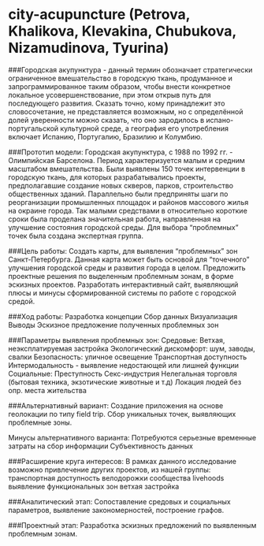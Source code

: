 city-acupuncture (Petrova, Khalikova, Klevakina, Chubukova, Nizamudinova, Tyurina)
================
###Городская акупунктура - данный термин обозначает стратегически ограниченное вмешательство в городскую ткань, продуманное и запрограммированное таким образом, чтобы внести конкретное локальное усовершенствование, при этом открыв путь для последующего развития. Сказать точно, кому принадлежит это словосочетание, не представляется возможным, но с определённой долей уверенности можно сказать, что оно зародилось в испано-португальской культурной среде, а география его употребления включает Испанию, Португалию, Бразилию и Колумбию.


###Прототип модели:
Городская акупунктура, с 1988 по 1992 гг. - Олимпийская Барселона. Период характеризуется малым и средним масштабом вмешательства. Были выявлены 150 точек интервенции в городскую ткань, для которых разрабатывались проекты, предполагавшие создание новых скверов, парков, строительство общественных зданий. Параллельно были предприняты шаги по реорганизации промышленных площадок и районов массового жилья на окраине города. Так малыми средствами в относительно короткие сроки была проделана значительная работа, направленная на улучшение состояния городской среды. Для выбора “проблемных” точек была создана экспертная группа.

###Цель работы:
Создать карты, для выявления “проблемных” зон Санкт-Петербурга. Данная карта может быть основой для “точечного” улучшения городской среды и развития города в целом. Предложить проектные решения по выделенным проблемным зонам, в форме эскизных проектов. Разработать интерактивный сайт, выявляющий плюсы и минусы сформированной системы по работе с городской средой.

###Ход работы:
Разработка концепции
Сбор данных
Визуализация 
Выводы
Эскизное предложение полученных проблемных зон

###Параметры выявления проблемных зон:
Средовые:
Ветхая, неэксплатируемая застройка
Экологический дискомфорт: шум, заводы, свалки
Безопасность: уличное освещение
Транспортная доступность
Интермодальность - выявление недостающей или лишней функции
Социальные:
Преступность
Секс-индустрия
Нелегальная торговля (бытовая техника, экзотические животные и т.д)
Локация людей без опр. места жительства

###Альтернативный вариант:
Создание приложения на основе геолокации по типу field trip. Сбор уникальных точек, выявляющих проблемные зоны.

Минусы альтернативного варианта:
Потребуются серьезные временные затраты на сбор информации
Субъективность данных

###Расширение круга интересов:
В рамках данного исследование возможно привлечение других проектов, из нашей группы: 
транспортная доступность
велодорожки
сообщества
livehoods выявление функциональных зон
ветхая застройка

###Аналитический этап:
Сопоставление средовых и социальных параметров, выявление закономерностей, построение графов.

###Проектный этап:
Разработка эскизных предложений по выявленным проблемным зонам.



